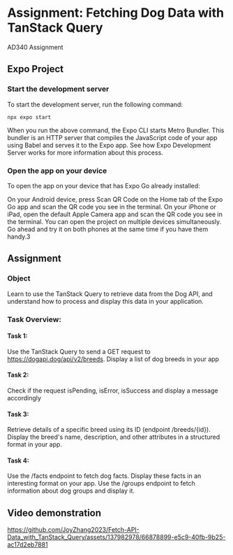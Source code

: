 # Assignment: Fetching Dog Data with TanStack Query
 AD340 Assignment

## Expo Project
### Start the development server
To start the development server, run the following command:

`npx expo start`

When you run the above command, the Expo CLI starts Metro Bundler. This bundler is an HTTP server that compiles the JavaScript code of your app using Babel and serves it to the Expo app. See how Expo Development Server works for more information about this process.

### Open the app on your device
To open the app on your device that has Expo Go already installed:

On your Android device, press Scan QR Code on the Home tab of the Expo Go app and scan the QR code you see in the terminal.
On your iPhone or iPad, open the default Apple Camera app and scan the QR code you see in the terminal.
You can open the project on multiple devices simultaneously. Go ahead and try it on both phones at the same time if you have them handy.3

## Assignment
### Object
Learn to use the TanStack Query to retrieve data from the Dog API, and understand how to process and display this data in your application.

### Task Overview:
#### Task 1:
Use the TanStack Query to send a GET request to https://dogapi.dog/api/v2/breeds.
Display a list of dog breeds in your app
#### Task 2:
Check if the request isPending, isError, isSuccess and display a message accordingly
#### Task 3:
Retrieve details of a specific breed using its ID (endpoint /breeds/{id}).
Display the breed's name, description, and other attributes in a structured format in your app.
#### Task 4:
Use the /facts endpoint to fetch dog facts.
Display these facts in an interesting format on your app.
Use the /groups endpoint to fetch information about dog groups and display it.

## Video demonstration
https://github.com/JoyZhang2023/Fetch-API-Data_with_TanStack_Query/assets/137982978/66878899-e5c9-40fb-9b25-ac17d2eb7881


